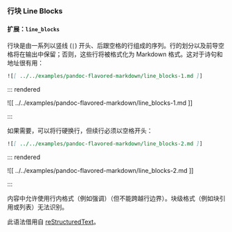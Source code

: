 ### 行块 Line Blocks

#### 扩展：`line_blocks`

行块是由一系列以竖线 (`|`) 开头、后跟空格的行组成的序列。行的划分以及前导空格将在输出中保留；否则，这些行将被格式化为 Markdown 格式。这对于诗句和地址很有用：

```markdown
![[ ../../examples/pandoc-flavored-markdown/line_blocks-1.md ]]
```

::: rendered

![[ ../../examples/pandoc-flavored-markdown/line_blocks-1.md ]]

:::

如果需要，可以将行硬换行，但续行必须以空格开头：

```markdown
![[ ../../examples/pandoc-flavored-markdown/line_blocks-2.md ]]
```

::: rendered

![[ ../../examples/pandoc-flavored-markdown/line_blocks-2.md ]]

:::

内容中允许使用行内格式（例如强调）（但不能跨越行边界）。块级格式（例如块引用或列表）无法识别。

此语法借用自 [reStructuredText](https://docutils.sourceforge.io/docs/ref/rst/introduction.html)。
